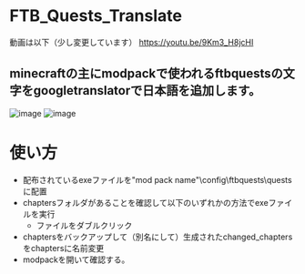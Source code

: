 # FTB_Quests_Translate
動画は以下（少し変更しています）
https://youtu.be/9Km3_H8jcHI
## minecraftの主にmodpackで使われるftbquestsの文字をgoogletranslatorで日本語を追加します。
![image](https://github.com/58jpygoma/FTB_Quests_Translate/assets/140223889/8cba641a-8b8d-4fd4-8066-268f65a67a14)
![image](https://github.com/58jpygoma/FTB_Quests_Translate/assets/140223889/7cf66718-dd57-49bb-9845-55602007eda3)


# 使い方

- 配布されているexeファイルを"mod pack name"\config\ftbquests\questsに配置
- chaptersフォルダがあることを確認して以下のいずれかの方法でexeファイルを実行
  - ファイルをダブルクリック
- chaptersをバックアップして（別名にして）生成されたchanged_chaptersをchaptersに名前変更
- modpackを開いて確認する。

